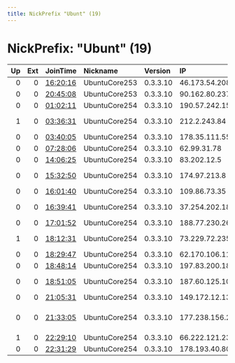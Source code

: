 ```yaml
---
title: NickPrefix "Ubunt" (19)
---
```


# NickPrefix: "Ubunt" (19)

|   Up |   Ext | JoinTime                                                                                            | Nickname      | Version   | IP             | AS                                     | CC   |   ORp |   Dirp | OS    | Contact   |   eFamMembers |
|-----:|------:|:----------------------------------------------------------------------------------------------------|:--------------|:----------|:---------------|:---------------------------------------|:-----|------:|-------:|:------|:----------|--------------:|
|    0 |     0 | [16:20:16](https://metrics.torproject.org/rs.html#details/A54AA2FCEBD52BB129B1D249E2CA88108182990E) | UbuntuCore253 | 0.3.3.10  | 46.173.54.208  | Gorset Ltd.                            | ru   | 35553 |      0 | Linux | None      |             1 |
|    0 |     0 | [20:45:08](https://metrics.torproject.org/rs.html#details/71AE0EAEE3CB55478ABDCD80BCA0FD527D9953E6) | UbuntuCore253 | 0.3.3.10  | 90.162.80.237  | Orange Espagne SA                      | es   | 33263 |      0 | Linux | None      |             1 |
|    0 |     0 | [01:02:11](https://metrics.torproject.org/rs.html#details/E2BC7E26C755A2F8FA2E7040D2485586954AA108) | UbuntuCore254 | 0.3.3.10  | 190.57.242.157 | Gigared S.A.                           | ar   | 44959 |      0 | Linux | None      |             1 |
|    1 |     0 | [03:36:31](https://metrics.torproject.org/rs.html#details/4FE9679B38D3B9869205FC87C5F896F5B05F3E35) | UbuntuCore254 | 0.3.3.10  | 212.2.243.84   | Cjsc telecommunications Company dun    | kg   | 40315 |      0 | Linux | None      |             1 |
|    0 |     0 | [03:40:05](https://metrics.torproject.org/rs.html#details/688B7B65C70DA02D5A9B9D76DDF60F36DA1622EC) | UbuntuCore254 | 0.3.3.10  | 178.35.111.55  | Rostelecom                             | ru   | 43679 |      0 | Linux | None      |             1 |
|    0 |     0 | [07:28:06](https://metrics.torproject.org/rs.html#details/B49608E2F239B3EDB81559622BBFA2F87E4FC40A) | UbuntuCore254 | 0.3.3.10  | 62.99.31.78    | Euskaltel S.A.                         | es   | 43507 |      0 | Linux | None      |             1 |
|    0 |     0 | [14:06:25](https://metrics.torproject.org/rs.html#details/9B3639A1EF7D6AC153A9D069CAD990F53FF5DB4A) | UbuntuCore254 | 0.3.3.10  | 83.202.12.5    | Orange                                 | fr   | 39523 |      0 | Linux | None      |             1 |
|    0 |     0 | [15:32:50](https://metrics.torproject.org/rs.html#details/5D5EDA543A544ECF9C0AB9D605F5185E438C2CFD) | UbuntuCore254 | 0.3.3.10  | 174.97.213.8   | Time Warner Cable Internet LLC         | us   | 33875 |      0 | Linux | None      |             1 |
|    0 |     0 | [16:01:40](https://metrics.torproject.org/rs.html#details/8EE6E28EE78A2A086155359581F0870A63533AEE) | UbuntuCore254 | 0.3.3.10  | 109.86.73.35   | Content Delivery Network Ltd           | ua   | 44393 |      0 | Linux | None      |             1 |
|    0 |     0 | [16:39:41](https://metrics.torproject.org/rs.html#details/CF01269D143D79FDBE5B475927A40CC2550A057A) | UbuntuCore254 | 0.3.3.10  | 37.254.202.188 | Iran Telecommunication Company PJS     | ir   | 45913 |      0 | Linux | None      |             1 |
|    0 |     0 | [17:01:52](https://metrics.torproject.org/rs.html#details/9EF94980EAB6B29970EFA4644A937E9A46AB37CE) | UbuntuCore254 | 0.3.3.10  | 188.77.230.26  | Orange Espagne SA                      | es   | 32831 |      0 | Linux | None      |             1 |
|    1 |     0 | [18:12:31](https://metrics.torproject.org/rs.html#details/C905A990C4B4B9E9BB63E4294B5DACBFADDF5DD8) | UbuntuCore254 | 0.3.3.10  | 73.229.72.235  | Comcast Cable Communications, LLC      | us   | 35901 |      0 | Linux | None      |             1 |
|    0 |     0 | [18:29:47](https://metrics.torproject.org/rs.html#details/C0F1E19C6982364BD810E981DF19F373EB586D69) | UbuntuCore254 | 0.3.3.10  | 62.170.106.119 | Linkem spa                             | it   | 40575 |      0 | Linux | None      |             1 |
|    0 |     0 | [18:48:14](https://metrics.torproject.org/rs.html#details/F3DEBDF6A1DD9AC8DF650CE515BE6D4BFF792D49) | UbuntuCore254 | 0.3.3.10  | 197.83.200.183 | OPTINET                                | za   | 34085 |      0 | Linux | None      |             1 |
|    0 |     0 | [18:51:05](https://metrics.torproject.org/rs.html#details/3AA687C04FCDFCE42E9152113E05858436ECBEF9) | UbuntuCore254 | 0.3.3.10  | 187.60.125.107 | Telecomunicau00E7u00F5es Nordeste Ltda | br   | 40589 |      0 | Linux | None      |             1 |
|    0 |     0 | [21:05:31](https://metrics.torproject.org/rs.html#details/0861517F33422FDA5E70F3AEBCD1946DB085BAFD) | UbuntuCore254 | 0.3.3.10  | 149.172.12.13  | Unitymedia BW GmbH                     | de   | 34619 |      0 | Linux | None      |             1 |
|    0 |     0 | [21:33:05](https://metrics.torproject.org/rs.html#details/93D0D1D82C089A1E63A7435336B8AE297B577EF7) | UbuntuCore254 | 0.3.3.10  | 177.238.156.20 | Cablemas Telecomunicaciones SA de CV   | mx   | 33487 |      0 | Linux | None      |             1 |
|    1 |     0 | [22:29:10](https://metrics.torproject.org/rs.html#details/1DA0B3B6B605FBE1061904205B0EE3EBB171A94E) | UbuntuCore254 | 0.3.3.10  | 66.222.121.236 | TDS TELECOM                            | us   | 46627 |      0 | Linux | None      |             1 |
|    0 |     0 | [22:31:29](https://metrics.torproject.org/rs.html#details/63C0D23C6FBBDB8FC58E87A229B41FF189B42075) | UbuntuCore254 | 0.3.3.10  | 178.193.40.80  | Bluewin                                | ch   | 42645 |      0 | Linux | None      |             1 |
